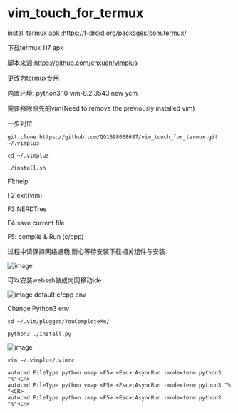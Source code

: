 # vim_touch_for_termux

install termux apk :https://f-droid.org/packages/com.termux/

下载termux 117 apk

脚本来源:https://github.com/chxuan/vimplus

更改为termux专用

内置环境: python3.10   vim-8.2.3543  new ycm

需要移除原先的vim(Need to remove the previously installed vim)

一步到位

    git clone https://github.com/QQ1598058687/vim_touch_for_termux.git ~/.vimplus
    
    cd ~/.vimplus
    
    ./install.sh
    

F1:help    

F2:exit(vim)  

F3:NERDTree  

F4:save current file

F5: compile & Run (c/cpp)
    
过程中请保持网络通畅,耐心等待安装下载相关组件与安装.

![image](https://github.com/QQ1598058687/vim_touch_for_termux/blob/main/demo.gif)

可以安装webssh做成内网移动ide


![image](https://github.com/QQ1598058687/vim_touch_for_termux/blob/main/Mobile%20ide.gif)
default c/cpp env

Change Python3 env

    cd ~/.vim/plugged/YouCompleteMe/
    
    python3 ./install.py

![image](https://github.com/QQ1598058687/vim_touch_for_termux/blob/main/Screenshot_2021-10-21-19-47-50-079_com.termux.png)

    vim ~/.vimplus/.vimrc

    autocmd FileType python nmap <F5> <Esc>:AsyncRun -mode=term python3 "%"<CR>
    autocmd FileType python vmap <F5> <Esc>:AsyncRun -mode=term python3 "% "<CR>
    autocmd FileType python imap <F5> <Esc>:AsyncRun -mode=term python3 "%"<CR>
    
    
